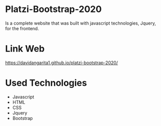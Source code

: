 # Platzi-Bootstrap-2020
Is a complete website that was built with javascript technologies, Jquery, for the frontend.

# Link Web
https://davidangarita1.github.io/platzi-bootstrap-2020/

# Used Technologies
* Javascript
* HTML
* CSS
* Jquery
* Bootstrap
